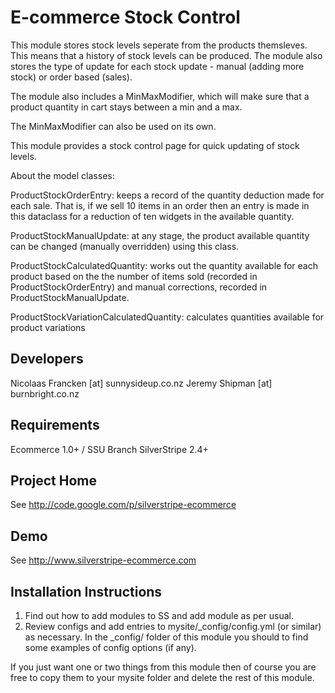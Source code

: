 E-commerce Stock Control
================================================================================

This module stores stock levels seperate from the products themsleves. This means that a history of stock levels can be
produced. The module also stores the type of update for each stock update - manual (adding more stock) or order based (sales).

The module also includes a MinMaxModifier, which will make sure that a product quantity in cart stays between a min and a max.

The MinMaxModifier can also be used on its own.

This module provides a stock control page for quick updating of stock levels.

About the model classes:

ProductStockOrderEntry: keeps a record of the quantity deduction made for each sale. That is, if we sell 10 items
in an order then an entry is made in this dataclass for a reduction of ten widgets in the available quantity.

ProductStockManualUpdate: at any stage, the product available quantity can be changed (manually overridden) using this class.

ProductStockCalculatedQuantity: works out the quantity available for each product based on the the number of items
sold (recorded in ProductStockOrderEntry) and manual corrections, recorded in ProductStockManualUpdate.

ProductStockVariationCalculatedQuantity: calculates quantities available for product variations


Developers
-----------------------------------------------
Nicolaas Francken [at] sunnysideup.co.nz
Jeremy Shipman [at] burnbright.co.nz

Requirements
-----------------------------------------------
Ecommerce 1.0+ / SSU Branch
SilverStripe 2.4+

Project Home
-----------------------------------------------
See http://code.google.com/p/silverstripe-ecommerce

Demo
-----------------------------------------------
See http://www.silverstripe-ecommerce.com

Installation Instructions
-----------------------------------------------
1. Find out how to add modules to SS and add module as per usual.
2. Review configs and add entries to mysite/_config/config.yml
(or similar) as necessary.
In the _config/ folder of this module
you should to find some examples of config options (if any).

If you just want one or two things from this module
then of course you are free to copy them to your
mysite folder and delete the rest of this module.
